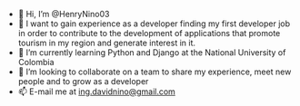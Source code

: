 - 👋 Hi, I’m @HenryNino03
- 👀 I want to gain experience as a developer finding my first developer job
        in order to contribute to the development of applications that promote tourism in my region and generate interest in it.
- 🌱 I’m currently learning Python and Django at the National University of Colombia 
- 💞️ I’m looking to collaborate on a team to share my experience, meet new people and to grow as a developer
- 📫 E-mail me at ing.davidnino@gmail.com

<!---
HenryNino03/HenryNino03 is a ✨ special ✨ repository because its `README.md` (this file) appears on your GitHub profile.
You can click the Preview link to take a look at your changes.
--->
